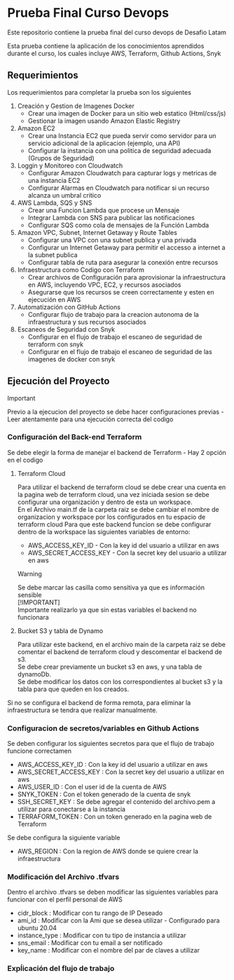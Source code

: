 # Prueba Final Curso Devops

Este repositorio contiene la prueba final del curso devops de Desafio Latam

Esta prueba contiene la aplicación de los conocimientos aprendidos durante el curso, los cuales incluye AWS, Terraform, Github Actions, Snyk 

## Requerimientos

Los requerimientos para completar la prueba son los siguientes

1. Creación y Gestion de Imagenes Docker
    *   Crear una imagen de Docker para un sitio web estatico (Html/css/js)
    *   Gestionar la imagen usando Amazon Elastic Registry
2. Amazon EC2
    *   Crear una Instancia EC2 que pueda servir como servidor para un servicio adicional de la aplicacion (ejemplo, una API)
    *   Configurar la instancia con una politica de seguridad adecuada (Grupos de Seguridad)
3. Loggin y Monitoreo con Cloudwatch
    *   Configurar Amazon Cloudwatch para capturar logs y metricas de una instancia EC2
    *   Configurar Alarmas en Cloudwatch para notificar si un recurso alcanza un umbral critico
4. AWS Lambda, SQS y SNS
    *   Crear una Funcion Lambda que procese un Mensaje
    *   Integrar Lambda con SNS para publicar las notificaciones
    *   Configurar SQS como cola de mensajes de la Función Lambda
5. Amazon VPC, Subnet, Internet Getaway y Route Tables
    *   Configurar una VPC con una subnet publica y una privada
    *   Configurar un Internet Getaway para permitir el accesso a internet a la subnet publica
    *   Configurar tabla de ruta para asegurar la conexión entre recursos
6. Infraestructura como Codigo con Terraform
    *   Crear archivos de Configuración para aprovisionar la infraestructura en AWS, incluyendo VPC, EC2, y recursos asociados
    *   Asegurarse que los recursos se creen correctamente y esten en ejecución en AWS
7. Automatización con GitHub Actions
    *   Configurar flujo de trabajo para la creacion autonoma de la infraestructura y sus recursos asociados
8. Escaneos de Seguridad con Snyk
    *   Configurar en el flujo de trabajo el escaneo de seguridad de terraform con snyk
    *   Configurar en el flujo de trabajo el escaneo de seguridad de las imagenes de docker con snyk

## Ejecución del Proyecto

> [!IMPORTANT]  
> Previo a la ejecucion del proyecto se debe hacer configuraciones previas - Leer atentamente para una ejecución correcta del codigo

### Configuración del Back-end Terraform

Se debe elegir la forma de manejar el backend de Terraform - Hay 2 opción en el codigo

1. Terraform Cloud

    Para utilizar el backend de terraform cloud se debe crear una cuenta en la pagina web de terraform cloud, una vez iniciada sesion se debe configurar una organización y dentro de esta un workspace.  
    En el Archivo main.tf de la carpeta raiz se debe cambiar el nombre de organizacion y workspace por los configurados en tu espacio de terraform cloud
    Para que este backend funcion se debe configurar dentro de la workspace las siguientes variables de entorno:
      * AWS_ACCESS_KEY_ID - Con la key id del usuario a utilizar en aws 
      * AWS_SECRET_ACCESS_KEY - Con la secret key del usuario a utilizar en aws 
      > [!WARNING]  
      > Se debe marcar las casilla como sensitiva ya que es información sensible  
    > [!IMPORTANT]  
    > Importante realizarlo ya que sin estas variables el backend no funcionara  

2. Bucket S3 y tabla de Dynamo

    Para utilizar este backend, en el archivo main de la carpeta raiz se debe comentar el backend de terraform cloud y descomentar el backend de s3.  
    Se debe crear previamente un bucket s3 en aws, y una tabla de dynamoDb.  
    Se debe modificar los datos con los correspondientes al bucket s3 y la tabla para que queden en los creados.  

Si no se configura el backend de forma remota, para eliminar la infraestructura se tendra que realizar manualmente.

### Configuracion de secretos/variables en Github Actions

Se deben configurar los siguientes secretos para que el flujo de trabajo funcione correctamen

* AWS_ACCESS_KEY_ID : Con la key id del usuario a utilizar en aws
* AWS_SECRET_ACCESS_KEY : Con la secret key del usuario a utilizar en aws
* AWS_USER_ID : Con el user id de la cuenta de AWS
* SNYK_TOKEN : Con el token generado de la cuenta de snyk
* SSH_SECRET_KEY : Se debe agregar el contenido del archivo.pem a utilizar para conectarse a la instancia
* TERRAFORM_TOKEN : Con un token generado en la pagina web de Terraform 

Se debe configura la siguiente variable

* AWS_REGION : Con la region de AWS donde se quiere crear la infraestructura

### Modificación del Archivo .tfvars

Dentro el archivo .tfvars se deben modificar las siguientes variables para funcionar con el perfil personal de AWS

* cidr_block    : Modificar con tu rango de IP Deseado
* ami_id        : Modificar con la Ami que se desea utilizar - Configurado para ubuntu 20.04
* instance_type : Modificar con tu tipo de instancia a utilizar
* sns_email     : Modificar con tu email a ser notificado
* key_name      : Modificar con el nombre del par de claves a utilizar


### Expĺicación del flujo de trabajo

